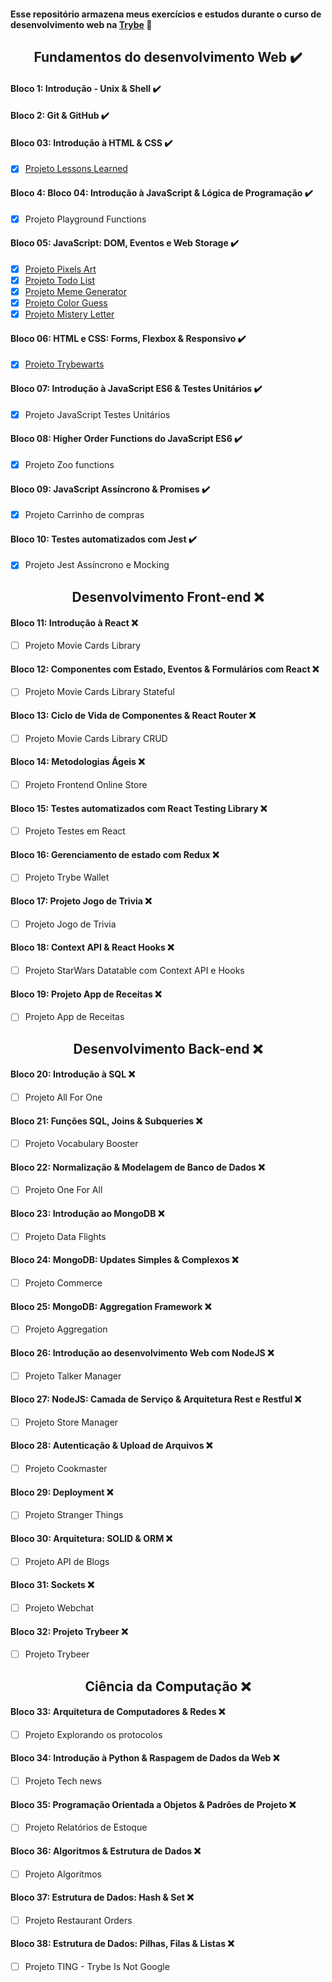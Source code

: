 #### Esse repositório armazena meus exercícios e estudos durante o curso de desenvolvimento web na [**Trybe**](https://www.betrybe.com/)  🚀️

<div align="center">

  ## Fundamentos do desenvolvimento Web ✔️

</div>

#### Bloco 1: Introdução - Unix & Shell ✔️

#### Bloco 2: Git & GitHub ✔️

#### Bloco 03: Introdução à HTML & CSS ✔️
- [x] [Projeto Lessons Learned](https://pauloeduardods.github.io/projects/lessons-learned/)

#### Bloco 4: Bloco 04: Introdução à JavaScript & Lógica de Programação ✔️
- [x] Projeto Playground Functions

#### Bloco 05: JavaScript: DOM, Eventos e Web Storage ✔️
- [x] [Projeto Pixels Art](https://pauloeduardods.github.io/projects/pixels-art/)
- [x] [Projeto Todo List](https://pauloeduardods.github.io/projects/todo-list/)
- [x] [Projeto Meme Generator](https://pauloeduardods.github.io/projects/meme-generator/)
- [x] [Projeto Color Guess](https://pauloeduardods.github.io/projects/color-guess/)
- [x] [Projeto Mistery Letter](https://pauloeduardods.github.io/projects/mistery-letter/)

#### Bloco 06: HTML e CSS: Forms, Flexbox & Responsivo ✔️
- [x] [Projeto Trybewarts](https://pauloeduardods.github.io/projects/trybewarts/)

#### Bloco 07: Introdução à JavaScript ES6 & Testes Unitários ✔️
- [x] Projeto JavaScript Testes Unitários

#### Bloco 08: Higher Order Functions do JavaScript ES6 ✔️
- [x] Projeto Zoo functions

#### Bloco 09: JavaScript Assíncrono & Promises ✔️
- [x] Projeto Carrinho de compras

#### Bloco 10: Testes automatizados com Jest ✔️
- [x] Projeto Jest Assíncrono e Mocking

<div align="center">

  ## Desenvolvimento Front-end ❌️

</div>

#### Bloco 11: Introdução à React ❌️
- [ ] Projeto Movie Cards Library


#### Bloco 12: Componentes com Estado, Eventos & Formulários com React ❌️
- [ ] Projeto Movie Cards Library Stateful

#### Bloco 13: Ciclo de Vida de Componentes & React Router ❌️
- [ ] Projeto Movie Cards Library CRUD

#### Bloco 14: Metodologias Ágeis ❌️
- [ ] Projeto Frontend Online Store

#### Bloco 15: Testes automatizados com React Testing Library ❌️
- [ ] Projeto Testes em React

#### Bloco 16: Gerenciamento de estado com Redux ❌️
- [ ] Projeto Trybe Wallet

#### Bloco 17: Projeto Jogo de Trivia ❌️
- [ ] Projeto Jogo de Trivia

#### Bloco 18: Context API & React Hooks ❌️
- [ ] Projeto StarWars Datatable com Context API e Hooks

#### Bloco 19: Projeto App de Receitas ❌️
- [ ] Projeto App de Receitas

<div align="center">

  ## Desenvolvimento Back-end ❌️

</div>

#### Bloco 20: Introdução à SQL ❌️
- [ ] Projeto All For One

#### Bloco 21: Funções SQL, Joins & Subqueries ❌️
- [ ] Projeto Vocabulary Booster

#### Bloco 22: Normalização & Modelagem de Banco de Dados ❌️
- [ ] Projeto One For All

#### Bloco 23: Introdução ao MongoDB ❌️
- [ ] Projeto Data Flights

#### Bloco 24: MongoDB: Updates Simples & Complexos ❌️
- [ ] Projeto Commerce

#### Bloco 25: MongoDB: Aggregation Framework ❌️ 
- [ ] Projeto Aggregation

#### Bloco 26: Introdução ao desenvolvimento Web com NodeJS ❌️
- [ ] Projeto Talker Manager

#### Bloco 27: NodeJS: Camada de Serviço & Arquitetura Rest e Restful ❌️
- [ ] Projeto Store Manager

#### Bloco 28: Autenticação & Upload de Arquivos ❌️
- [ ] Projeto Cookmaster

#### Bloco 29: Deployment ❌️
- [ ] Projeto Stranger Things

#### Bloco 30: Arquitetura: SOLID & ORM ❌️
- [ ] Projeto API de Blogs

#### Bloco 31: Sockets ❌️
- [ ] Projeto Webchat

#### Bloco 32: Projeto Trybeer ❌️
- [ ] Projeto Trybeer

<div align="center">

  ## Ciência da Computação ❌️

</div>

#### Bloco 33: Arquitetura de Computadores & Redes ❌️
- [ ] Projeto Explorando os protocolos

#### Bloco 34: Introdução à Python & Raspagem de Dados da Web ❌️
- [ ] Projeto Tech news

#### Bloco 35: Programação Orientada a Objetos & Padrões de Projeto ❌️
- [ ] Projeto Relatórios de Estoque

#### Bloco 36: Algoritmos & Estrutura de Dados ❌️
- [ ] Projeto Algoritmos

#### Bloco 37: Estrutura de Dados: Hash & Set ❌️
- [ ] Projeto Restaurant Orders

#### Bloco 38: Estrutura de Dados: Pilhas, Filas & Listas ❌️
- [ ] Projeto TING - Trybe Is Not Google
